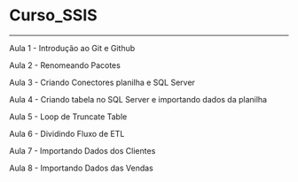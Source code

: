 # Curso_SSIS

-------------------------------------------------------------------

Aula 1 - Introdução ao Git e Github

Aula 2 - Renomeando Pacotes

Aula 3 - Criando Conectores planilha e SQL Server

Aula 4 - Criando tabela no SQL Server e importando dados da planilha 

Aula 5 - Loop de Truncate Table

Aula 6 - Dividindo Fluxo de ETL

Aula 7 - Importando Dados dos Clientes

Aula 8 - Importando Dados das Vendas
